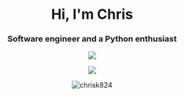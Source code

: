 <h1 align="center">Hi, I'm Chris </h1>
<h3 align="center">Software engineer and a Python enthusiast</h3>

<p align="center">
  <img align="center" src="https://github-readme-stats-chrisk824.vercel.app/api?username=chrisK824&show_icons=true&count_private=true&include_all_commits=true&theme=dark&card_width=500&number_format=long&dummy=unused" />
</p>


<p align="center">
  <img align="center" src="https://github-readme-stats-chrisk824.vercel.app/api/top-langs?username=chrisK824&card_width=500&layout=compact&langs_count=10&size_weight=0.5&count_weight=0.5&dummy=unused" />
</p>

<p align="center"><img align="center" src="https://streak-stats.demolab.com/?user=chrisK824&theme=highcontrast&starting_year=2010&dummy=unused" alt="chrisk824" /></p>




